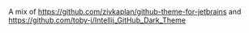 <!-- Plugin description -->
A mix of 
https://github.com/zivkaplan/github-theme-for-jetbrains
and 
https://github.com/toby-j/Intellij_GitHub_Dark_Theme
<!-- Plugin description end -->